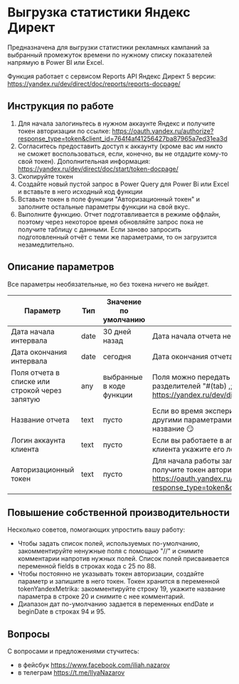 # Выгрузка статистики Яндекс Директ

Предназначена для выгрузки статистики рекламных кампаний за выбранный промежуток времени по нужному списку показателей напрямую в Power BI или Excel.

Функция работает с сервисом Reports API Яндекс Директ 5 версии: https://yandex.ru/dev/direct/doc/reports/reports-docpage/
## Инструкция по работе
1. Для начала залогиньтесь в нужном аккаунте Яндекс и получите токен авторизации по ссылке: https://oauth.yandex.ru/authorize?response_type=token&client_id=764f4af41256427ba87965a7ed31ea3d
1. Согласитесь предоставить доступ к аккаунту (кроме вас им никто не сможет воспользоваться, если, конечно, вы не отдадите кому-то свой токен). Дополнительная информация: https://yandex.ru/dev/direct/doc/start/token-docpage/
1. Скопируйте токен
1. Создайте новый пустой запрос в Power Query для Power Bi или Excel и вставьте в него исходный код функции
1. Вставьте токен в поле функции "Авторизационный токен" и заполните остальные параметры функции на свой вкус.
1. Выполните функцию. Отчет подготавливается в режиме оффлайн, поэтому через некоторое время обновляйте запрос пока не получите таблицу с данными. Если заново запросить подготовленный отчёт с теми же параметрами, то он загрузится незамедлительно.

## Описание параметров
Все параметры необязательные, но без токена ничего не выйдет.

Параметр|Тип|Значение по умолчанию|Описание
--------|---|---------------------|---
Дата начала интервала|date|30 дней назад|Дата начала отчета не позднее сегодняшней
Дата окончания интервала|date|сегодня|Дата окончания отчета не позднее даты начала
Поля отчета в списке или строкой через запятую|any|выбранные в коде функции|Поля можно передать в виде списка или срокой с любым их разделителей "#(tab) ,;". Выбирайте поля из отчета CUSTOM_REPORTS https://yandex.ru/dev/direct/doc/reports/fields-list-docpage/
Название отчета|text|пусто|Если во время экспериментов API будет "ругаться", что такой отчёт с другими параметрами уже есть, просто придумайте уникальное название :smirk:
Логин аккаунта клиента|text|пусто|Если вы работаете в агентском аккаунте, то для получения статистики клиента укажите его логин (тот, что из почты до @)
Авторизационный токен|text|пусто|Для начала работы залогиньтесь в нужном аккаунте Яндекс и получите токен авторизации по ссылке: https://oauth.yandex.ru/authorize?response_type=token&client_id=764f4af41256427ba87965a7ed31ea3d

## Повышение собственной производительности
Несколько советов, помогающих упростить вашу работу:
* Чтобы задать список полей, используемых по-умолчанию, закомментируйте ненужные поля с помощью "//" и снимите комментарии напротив нужных полей. Список полей присваивается переменной fields в строках кода с 25 по 88.
* Чтобы постоянно не указывать токен авторизации, создайте параметр и запишите в него токен. Токен хранится в переменной tokenYandexMetrika: закомментируйте строку 19, укажите название параметра в строке 20 и снимите с нее комментарий.
* Диапазон дат по-умолчанию задается в переменных endDate и beginDate в строках 94 и 95.

## Вопросы
С вопросами и предложениями стучитесь:
* в фейсбук https://www.facebook.com/iliah.nazarov
* в телеграм https://t.me/IlyaNazarov

